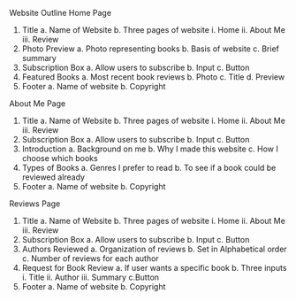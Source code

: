 Website Outline
Home Page
1. Title
   a. Name of Website
   b. Three pages of website
      i. Home
      ii. About Me
      iii. Review
2. Photo Preview
   a. Photo representing books
   b. Basis of website
   c. Brief summary
3. Subscription Box
   a. Allow users to subscribe
   b. Input
   c. Button
4. Featured Books
   a. Most recent book reviews
   b. Photo
   c. Title
   d. Preview
5. Footer
   a. Name of website
   b. Copyright
 
About Me Page
1. Title
 a. Name of Website
 b. Three pages of website
  i. Home
  ii. About Me
  iii. Review
2. Subscription Box
 a. Allow users to subscribe
 b. Input
 c. Button
3. Introduction
 a. Background on me
 b. Why I made this website
 c. How I choose which books
4. Types of Books
 a. Genres I prefer to read
 b. To see if a book could be reviewed already
5. Footer
 a. Name of website
 b. Copyright
 
Reviews Page
1. Title
 a. Name of Website
 b. Three pages of website
  i. Home
  ii. About Me
  iii. Review
2. Subscription Box
 a. Allow users to subscribe
 b. Input
 c. Button
3. Authors Reviewed
 a. Organization of reviews
 b. Set in Alphabetical order
 c. Number of reviews for each author
4. Request for Book Review
 a. If user wants a specific book
 b. Three inputs
  i. Title
  ii. Author
  iii. Summary
 c.Button
5. Footer
 a. Name of website
 b. Copyright
 
 
 
